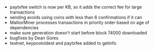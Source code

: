 * paytxfee switch is now per KB, so it adds the correct fee for large transactions
* sending avoids using coins with less than 6 confirmations if it can
* MalliorMiner processes transactions in priority order based on age of dependencies
* make sure generation doesn't start before block 74000 downloaded
* bugfixes by Dean Gores
* testnet, keypoololdest and paytxfee added to getinfo
